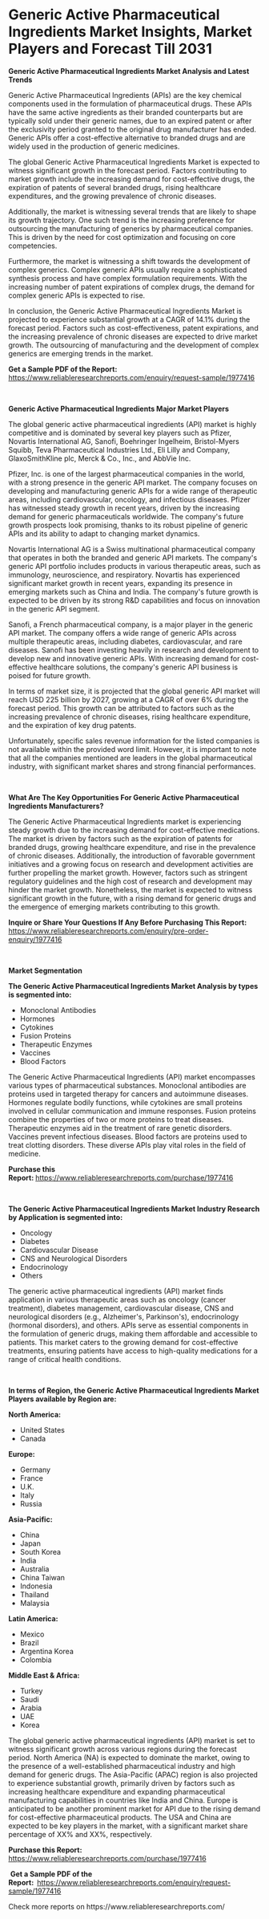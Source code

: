 <p><h1>Generic Active Pharmaceutical Ingredients Market Insights, Market Players and Forecast Till 2031</h1></p><p><strong>Generic Active Pharmaceutical Ingredients Market Analysis and Latest Trends</strong></p>
<p><p>Generic Active Pharmaceutical Ingredients (APIs) are the key chemical components used in the formulation of pharmaceutical drugs. These APIs have the same active ingredients as their branded counterparts but are typically sold under their generic names, due to an expired patent or after the exclusivity period granted to the original drug manufacturer has ended. Generic APIs offer a cost-effective alternative to branded drugs and are widely used in the production of generic medicines.</p><p>The global Generic Active Pharmaceutical Ingredients Market is expected to witness significant growth in the forecast period. Factors contributing to market growth include the increasing demand for cost-effective drugs, the expiration of patents of several branded drugs, rising healthcare expenditures, and the growing prevalence of chronic diseases.</p><p>Additionally, the market is witnessing several trends that are likely to shape its growth trajectory. One such trend is the increasing preference for outsourcing the manufacturing of generics by pharmaceutical companies. This is driven by the need for cost optimization and focusing on core competencies.</p><p>Furthermore, the market is witnessing a shift towards the development of complex generics. Complex generic APIs usually require a sophisticated synthesis process and have complex formulation requirements. With the increasing number of patent expirations of complex drugs, the demand for complex generic APIs is expected to rise.</p><p>In conclusion, the Generic Active Pharmaceutical Ingredients Market is projected to experience substantial growth at a CAGR of 14.1% during the forecast period. Factors such as cost-effectiveness, patent expirations, and the increasing prevalence of chronic diseases are expected to drive market growth. The outsourcing of manufacturing and the development of complex generics are emerging trends in the market.</p></p>
<p><strong>Get a Sample PDF of the Report:&nbsp;</strong> <a href="https://www.reliableresearchreports.com/enquiry/request-sample/1977416">https://www.reliableresearchreports.com/enquiry/request-sample/1977416</a></p>
<p>&nbsp;</p>
<p><strong>Generic Active Pharmaceutical Ingredients Major Market Players</strong></p>
<p><p>The global generic active pharmaceutical ingredients (API) market is highly competitive and is dominated by several key players such as Pfizer, Novartis International AG, Sanofi, Boehringer Ingelheim, Bristol-Myers Squibb, Teva Pharmaceutical Industries Ltd., Eli Lilly and Company, GlaxoSmithKline plc, Merck & Co., Inc., and AbbVie Inc.</p><p>Pfizer, Inc. is one of the largest pharmaceutical companies in the world, with a strong presence in the generic API market. The company focuses on developing and manufacturing generic APIs for a wide range of therapeutic areas, including cardiovascular, oncology, and infectious diseases. Pfizer has witnessed steady growth in recent years, driven by the increasing demand for generic pharmaceuticals worldwide. The company's future growth prospects look promising, thanks to its robust pipeline of generic APIs and its ability to adapt to changing market dynamics.</p><p>Novartis International AG is a Swiss multinational pharmaceutical company that operates in both the branded and generic API markets. The company's generic API portfolio includes products in various therapeutic areas, such as immunology, neuroscience, and respiratory. Novartis has experienced significant market growth in recent years, expanding its presence in emerging markets such as China and India. The company's future growth is expected to be driven by its strong R&D capabilities and focus on innovation in the generic API segment.</p><p>Sanofi, a French pharmaceutical company, is a major player in the generic API market. The company offers a wide range of generic APIs across multiple therapeutic areas, including diabetes, cardiovascular, and rare diseases. Sanofi has been investing heavily in research and development to develop new and innovative generic APIs. With increasing demand for cost-effective healthcare solutions, the company's generic API business is poised for future growth.</p><p>In terms of market size, it is projected that the global generic API market will reach USD 225 billion by 2027, growing at a CAGR of over 6% during the forecast period. This growth can be attributed to factors such as the increasing prevalence of chronic diseases, rising healthcare expenditure, and the expiration of key drug patents.</p><p>Unfortunately, specific sales revenue information for the listed companies is not available within the provided word limit. However, it is important to note that all the companies mentioned are leaders in the global pharmaceutical industry, with significant market shares and strong financial performances.</p></p>
<p>&nbsp;</p>
<p><strong>What Are The Key Opportunities For Generic Active Pharmaceutical Ingredients Manufacturers?</strong></p>
<p><p>The Generic Active Pharmaceutical Ingredients market is experiencing steady growth due to the increasing demand for cost-effective medications. The market is driven by factors such as the expiration of patents for branded drugs, growing healthcare expenditure, and rise in the prevalence of chronic diseases. Additionally, the introduction of favorable government initiatives and a growing focus on research and development activities are further propelling the market growth. However, factors such as stringent regulatory guidelines and the high cost of research and development may hinder the market growth. Nonetheless, the market is expected to witness significant growth in the future, with a rising demand for generic drugs and the emergence of emerging markets contributing to this growth.</p></p>
<p><strong>Inquire or Share Your Questions If Any Before Purchasing This Report:</strong> <a href="https://www.reliableresearchreports.com/enquiry/pre-order-enquiry/1977416">https://www.reliableresearchreports.com/enquiry/pre-order-enquiry/1977416</a></p>
<p>&nbsp;</p>
<p><strong>Market Segmentation</strong></p>
<p><strong>The Generic Active Pharmaceutical Ingredients Market Analysis by types is segmented into:</strong></p>
<p><ul><li>Monoclonal Antibodies</li><li>Hormones</li><li>Cytokines</li><li>Fusion Proteins</li><li>Therapeutic Enzymes</li><li>Vaccines</li><li>Blood Factors</li></ul></p>
<p><p>The Generic Active Pharmaceutical Ingredients (API) market encompasses various types of pharmaceutical substances. Monoclonal antibodies are proteins used in targeted therapy for cancers and autoimmune diseases. Hormones regulate bodily functions, while cytokines are small proteins involved in cellular communication and immune responses. Fusion proteins combine the properties of two or more proteins to treat diseases. Therapeutic enzymes aid in the treatment of rare genetic disorders. Vaccines prevent infectious diseases. Blood factors are proteins used to treat clotting disorders. These diverse APIs play vital roles in the field of medicine.</p></p>
<p><strong>Purchase this Report:&nbsp;</strong><a href="https://www.reliableresearchreports.com/purchase/1977416">https://www.reliableresearchreports.com/purchase/1977416</a></p>
<p>&nbsp;</p>
<p><strong>The Generic Active Pharmaceutical Ingredients Market Industry Research by Application is segmented into:</strong></p>
<p><ul><li>Oncology</li><li>Diabetes</li><li>Cardiovascular Disease</li><li>CNS and Neurological Disorders</li><li>Endocrinology</li><li>Others</li></ul></p>
<p><p>The generic active pharmaceutical ingredients (API) market finds application in various therapeutic areas such as oncology (cancer treatment), diabetes management, cardiovascular disease, CNS and neurological disorders (e.g., Alzheimer's, Parkinson's), endocrinology (hormonal disorders), and others. APIs serve as essential components in the formulation of generic drugs, making them affordable and accessible to patients. This market caters to the growing demand for cost-effective treatments, ensuring patients have access to high-quality medications for a range of critical health conditions.</p></p>
<p>&nbsp;</p>
<p><strong>In terms of Region, the Generic Active Pharmaceutical Ingredients Market Players available by Region are:</strong></p>
<p>
    <p> <strong> North America: </strong>
        <ul>
            <li>United States</li>
            <li>Canada</li>
        </ul>
        </p> 
    <p> <strong> Europe: </strong>
        <ul>
            <li>Germany</li>
            <li>France</li>
            <li>U.K.</li>
            <li>Italy</li>
            <li>Russia</li>
        </ul>
        </p> 
    <p> <strong> Asia-Pacific: </strong>
        <ul>
            <li>China</li>
            <li>Japan</li>
            <li>South Korea</li>
            <li>India</li>
            <li>Australia</li>
            <li>China Taiwan</li>
            <li>Indonesia</li>
            <li>Thailand</li>
            <li>Malaysia</li>
        </ul>
        </p> 
    <p> <strong> Latin America: </strong>
        <ul>
            <li>Mexico</li>
            <li>Brazil</li>
            <li>Argentina Korea</li>
            <li>Colombia</li>
        </ul>
        </p> 
    <p> <strong> Middle East & Africa: </strong>
        <ul>
            <li>Turkey</li>
            <li>Saudi</li>
            <li>Arabia</li>
            <li>UAE</li>
            <li>Korea</li>
        </ul>
    </p>
    </p>
<p><p>The global generic active pharmaceutical ingredients (API) market is set to witness significant growth across various regions during the forecast period. North America (NA) is expected to dominate the market, owing to the presence of a well-established pharmaceutical industry and high demand for generic drugs. The Asia-Pacific (APAC) region is also projected to experience substantial growth, primarily driven by factors such as increasing healthcare expenditure and expanding pharmaceutical manufacturing capabilities in countries like India and China. Europe is anticipated to be another prominent market for API due to the rising demand for cost-effective pharmaceutical products. The USA and China are expected to be key players in the market, with a significant market share percentage of XX% and XX%, respectively.</p></p>
<p><strong>Purchase this Report: </strong><a href="https://www.reliableresearchreports.com/purchase/1977416">https://www.reliableresearchreports.com/purchase/1977416</a></p>
<p>&nbsp;<strong>Get a Sample PDF of the Report:&nbsp;&nbsp;</strong><a href="https://www.reliableresearchreports.com/enquiry/request-sample/1977416">https://www.reliableresearchreports.com/enquiry/request-sample/1977416</a></p>
<p><strong></strong></p>
<p>Check more reports on https://www.reliableresearchreports.com/</p>